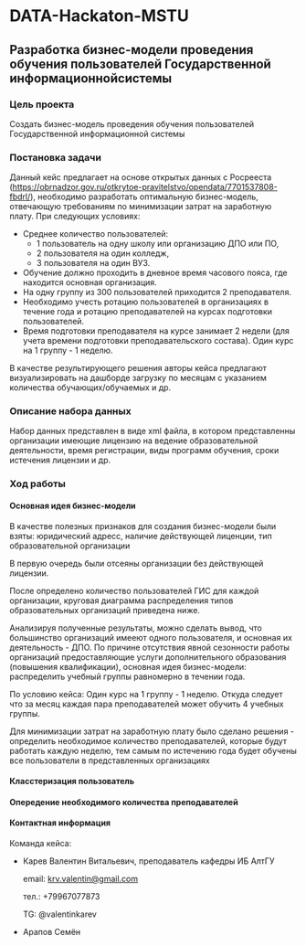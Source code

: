 # DATA-Hackaton-MSTU

## Разработка бизнес-модели проведения обучения пользователей Государственной информационнойсистемы

### Цель проекта
Создать бизнес-модель проведения обучения пользователей Государственной информационной системы

### Постановка задачи
Данный кейс предлагает на основе открытых данных с Росрееста (https://obrnadzor.gov.ru/otkrytoe-pravitelstvo/opendata/7701537808-fbdrl/), необходимо разработать оптимальную бизнес-модель, отвечающую требованиям по минимизации затрат на заработную плату. При следующих условиях:
* Среднее количество пользователей:
  - 1 пользователь на одну школу или организацию ДПО или ПО,
  - 2 пользователя на один колледж,
  - 3 пользователя на один ВУЗ.
* Обучение должно проходить в дневное время часового пояса, где находится основная организация.
* На одну группу из 300 пользователей приходится 2 преподавателя.
* Необходимо учесть ротацию пользователей в организациях в течение года и ротацию преподавателей на курсах подготовки пользователей.
* Время подготовки преподавателя на курсе занимает 2 недели (для учета времени подготовки преподавательского состава). Один курс на 1 группу - 1 неделю.

В качестве результирующего решения авторы кейса предлагают визуализировать на дашборде загрузку по месяцам с указанием
количества обучающих/обучаемых и др.

### Описание набора данных
Набор данных представлен в виде xml файла, в котором представленны организации имеющие лицензию на ведение образовательной деятельности, время регистрации, виды программ обучения, сроки истечения лицензии и др.

### Ход работы
#### Основная идея бизнес-модели

В качестве полезных признаков для создания бизнес-модели были взяты: юридический адресс, наличие действующей лиценции, тип образовательной организации

В первую очередь были отсеяны организации без действующей лицензии.

После определено количество пользователей ГИС для каждой организации, круговая диаграмма распределения типов образовательных организаций приведена ниже.

Анализируя полученные результаты, можно сделать вывод, что большинство организаций имееют одного пользователя, и основная их деятельность - ДПО. По причине отсутствия явной сезонности работы организаций предоставляющие услуги дополнительного образования (повышения квалификации), основная идея бизнес-модели: распределить учебный группы равномерно в течении года.

По условию кейса: Один курс на 1 группу - 1 неделю. Откуда следует что за месяц каждая пара преподавателей может обучить 4 учебных группы.

Для минимизации затрат на заработную плату было сделано решения - определить необходимое количество преподавателей, которые будут работать каждую неделю, тем самым по истечению года будет обучены все пользователи в представленных организациях

#### Класстеризация пользователь



#### Опередение необходимого количества преподавателей



#### Контактная информация

Команда кейса:

* Карев Валентин Витальевич, преподаватель кафедры ИБ АлтГУ

  email: krv.valentin@gmail.com
  
  тел.: +79967077873
  
  TG: @valentinkarev

* Арапов Семён

